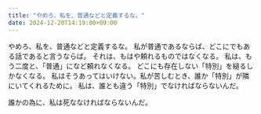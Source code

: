 ```yaml
---
title: "やめろ、私を、普通などと定義するな。"
date: 2024-12-20T14:19:00+09:00
---
```

やめろ、私を、普通などと定義するな。
私が普通であるならば、どこにでもある話であると言うならば。
それは、もはや頼れるものではなくなる。
私は、もう二度と、「普通」になど頼れなくなる。
どこにも存在しない「特別」を縋るしかなくなる。
私はそうあってはいけない。私が苦しむとき、誰か「特別」が隣にいてくれるために。
私は、誰とも違う「特別」でなければならないんだ。

誰かの為に、私は死ななければならないんだ。
